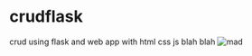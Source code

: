 # crudflask
crud using flask and web app with html css js blah blah
![mad](https://user-images.githubusercontent.com/100013837/180604571-11dc7aa9-a3dc-40d3-be6c-3f222150d556.gif)

